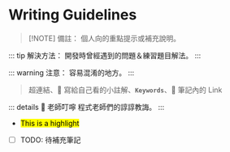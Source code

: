 # Writing Guidelines

> [!NOTE] 備註：
> 個人向的重點提示或補充說明。

::: tip 解決方法：
開發時曾經遇到的問題＆練習題目解法。
:::

::: warning 注意：
容易混淆的地方。
:::

> 超連結、🌟 寫給自己看的小註解、**`Keywords`**、🔗 筆記內的 Link

::: details 🔑 老師叮嚀
程式老師們的諄諄教誨。
:::

- <mark>This is a highlight</mark>

- [ ] TODO: 待補充筆記

